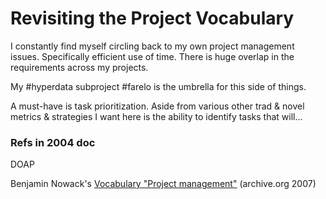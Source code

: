 # Revisiting the Project Vocabulary

I constantly find myself circling back to my own project management issues. Specifically efficient use of time. There is huge overlap in the requirements across my projects.

My #hyperdata subproject #farelo is the umbrella for this side of things.

A must-have is task prioritization. Aside from various other trad & novel metrics & strategies I want here is the ability to identify tasks that will...

### Refs in 2004 doc

DOAP

Benjamin Nowack's [Vocabulary "Project management"](https://web.archive.org/web/20070807105414/http://labs.semanticweb.org/main-vocab_browser?vocab=pm&vocab_id=6) (archive.org 2007)
